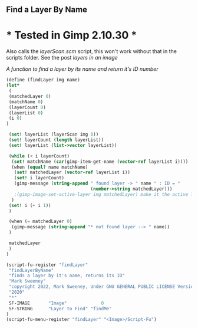 ## Find a Layer By Name

# * Tested in Gimp 2.10.30 *

Also calls the _layerScan.scm_ script, this won't work without that in the scripts folder.
See the post *layers in an image*

*A function to find a layer by its name and return it's ID number*

```scheme
(define (findLayer img name)
(let*
 (
 (matchedLayer 0)
 (matchName 0)
 (layerCount 0)
 (layerList 0)
 (i 0)
)

 (set! layerList (layerScan img 0))
 (set! layerCount (length layerList))
 (set! layerList (list->vector layerList))

 (while (< i layerCount)
  (set! matchName (car(gimp-item-get-name (vector-ref layerList i))))
  (when (equal? name matchName)
   (set! matchedLayer (vector-ref layerList i))
   (set! i layerCount)
   (gimp-message (string-append " found layer -> " name " : ID = "
                                (number->string matchedLayer)))
   ;(gimp-image-set-active-layer img matchedLayer) make it the active layer
  )
 (set! i (+ i 1))
 )

 (when (= matchedLayer 0)
  (gimp-message (string-append "* not found layer --> " name))
 )

 matchedLayer
 )
)

(script-fu-register "findLayer"
 "findLayerByName"
 "finds a layer by it's name, returns its ID"
 "Mark Sweeney"
 "copyright 2022, Mark Sweeney, Under GNU GENERAL PUBLIC LICENSE Version 3"
 "2020"
 "*"
 SF-IMAGE       "Image"             0
 SF-STRING      "Layer to Find" "findMe"
)
(script-fu-menu-register "findLayer" "<Image>/Script-Fu")


```
